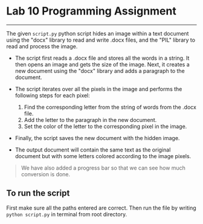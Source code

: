 # **Lab 10 Programming Assignment**
------------------------------------------

The given `script.py` python script hides an image within a text document using the "docx" library to read and write .docx files, and the "PIL" library to read and process the image.

- The script first reads a .docx file and stores all the words in a string. It then opens an image and gets the size of the image. Next, it creates a new document using the "docx" library and adds a paragraph to the document.

- The script iterates over all the pixels in the image and performs the following steps for each pixel:

    1. Find the corresponding letter from the string of words from the .docx file.
    2. Add the letter to the paragraph in the new document.
    3. Set the color of the letter to the corresponding pixel in the image.

- Finally, the script saves the new document with the hidden image.

- The output document will contain the same text as the original document but with some letters colored according to the image pixels.

> We have also added a progress bar so that we can see how much conversion is done.

## **To run the script**

First make sure all the paths entered are correct.
Then run the file by writing `python script.py` in terminal from root directory.